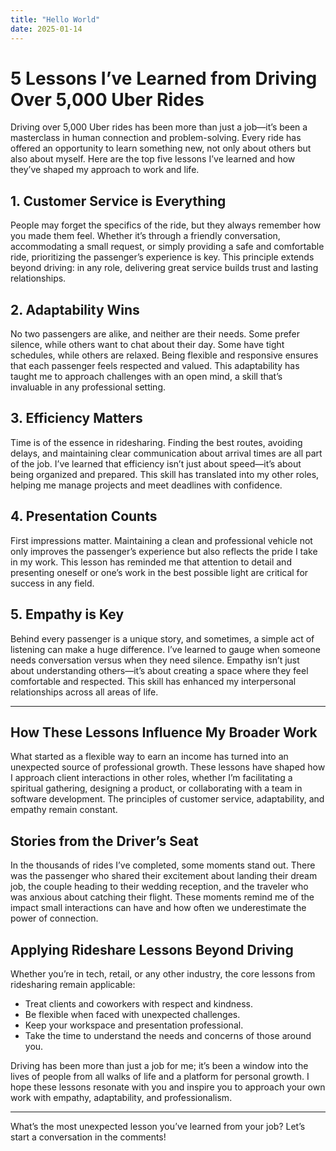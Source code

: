 ```yaml
---
title: "Hello World"
date: 2025-01-14
---
```

# 5 Lessons I’ve Learned from Driving Over 5,000 Uber Rides

Driving over 5,000 Uber rides has been more than just a job—it’s been a masterclass in human connection and problem-solving. Every ride has offered an opportunity to learn something new, not only about others but also about myself. Here are the top five lessons I’ve learned and how they’ve shaped my approach to work and life.

## 1. **Customer Service is Everything**  
People may forget the specifics of the ride, but they always remember how you made them feel. Whether it’s through a friendly conversation, accommodating a small request, or simply providing a safe and comfortable ride, prioritizing the passenger’s experience is key. This principle extends beyond driving: in any role, delivering great service builds trust and lasting relationships.

## 2. **Adaptability Wins**  
No two passengers are alike, and neither are their needs. Some prefer silence, while others want to chat about their day. Some have tight schedules, while others are relaxed. Being flexible and responsive ensures that each passenger feels respected and valued. This adaptability has taught me to approach challenges with an open mind, a skill that’s invaluable in any professional setting.

## 3. **Efficiency Matters**  
Time is of the essence in ridesharing. Finding the best routes, avoiding delays, and maintaining clear communication about arrival times are all part of the job. I’ve learned that efficiency isn’t just about speed—it’s about being organized and prepared. This skill has translated into my other roles, helping me manage projects and meet deadlines with confidence.

## 4. **Presentation Counts**  
First impressions matter. Maintaining a clean and professional vehicle not only improves the passenger’s experience but also reflects the pride I take in my work. This lesson has reminded me that attention to detail and presenting oneself or one’s work in the best possible light are critical for success in any field.

## 5. **Empathy is Key**  
Behind every passenger is a unique story, and sometimes, a simple act of listening can make a huge difference. I’ve learned to gauge when someone needs conversation versus when they need silence. Empathy isn’t just about understanding others—it’s about creating a space where they feel comfortable and respected. This skill has enhanced my interpersonal relationships across all areas of life.

---

## How These Lessons Influence My Broader Work

What started as a flexible way to earn an income has turned into an unexpected source of professional growth. These lessons have shaped how I approach client interactions in other roles, whether I’m facilitating a spiritual gathering, designing a product, or collaborating with a team in software development. The principles of customer service, adaptability, and empathy remain constant.

## Stories from the Driver’s Seat

In the thousands of rides I’ve completed, some moments stand out. There was the passenger who shared their excitement about landing their dream job, the couple heading to their wedding reception, and the traveler who was anxious about catching their flight. These moments remind me of the impact small interactions can have and how often we underestimate the power of connection.

## Applying Rideshare Lessons Beyond Driving

Whether you’re in tech, retail, or any other industry, the core lessons from ridesharing remain applicable:
- Treat clients and coworkers with respect and kindness.
- Be flexible when faced with unexpected challenges.
- Keep your workspace and presentation professional.
- Take the time to understand the needs and concerns of those around you.

Driving has been more than just a job for me; it’s been a window into the lives of people from all walks of life and a platform for personal growth. I hope these lessons resonate with you and inspire you to approach your own work with empathy, adaptability, and professionalism.

---

What’s the most unexpected lesson you’ve learned from your job? Let’s start a conversation in the comments!
